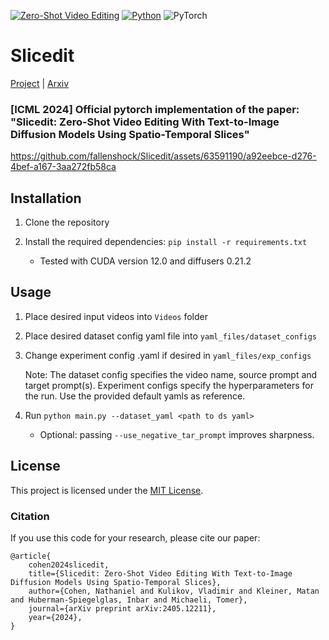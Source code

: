 [![Zero-Shot Video Editing](https://img.shields.io/badge/zero%20shot-video%20editing-Green)](https://github.com/topics/video-editing)
[![Python](https://img.shields.io/badge/python-3.8+-blue?python-3670A0?style=for-the-badge&logo=python&logoColor=ffdd54)](https://www.python.org/downloads/release/python-38/)
![PyTorch](https://img.shields.io/badge/torch-2.0.0-red?PyTorch-%23EE4C2C.svg?style=for-the-badge&logo=PyTorch&logoColor=white)

# Slicedit

[Project](https://matankleiner.github.io/slicedit/) | [Arxiv](https://arxiv.org/abs/2405.12211) 
### [ICML 2024] Official pytorch implementation of the paper: "Slicedit: Zero-Shot Video Editing With Text-to-Image Diffusion Models Using Spatio-Temporal Slices"

https://github.com/fallenshock/Slicedit/assets/63591190/a92eebce-d276-4bef-a167-3aa272fb58ca

## Installation
1. Clone the repository

2. Install the required dependencies: `pip install -r requirements.txt`
	* Tested with CUDA version 12.0 and diffusers 0.21.2
## Usage
1. Place desired input videos into `Videos` folder

2. Place desired dataset config yaml file into `yaml_files/dataset_configs`

3. Change experiment config .yaml if desired in `yaml_files/exp_configs`

    Note: The dataset config specifies the video name, source prompt and target prompt(s).
     Experiment configs specify the hyperparameters for the run. Use the provided default yamls as reference.

4. Run `python main.py --dataset_yaml <path to ds yaml>`
	* Optional: passing `--use_negative_tar_prompt` improves sharpness.

## License
This project is licensed under the [MIT License](LICENSE).


### Citation
If you use this code for your research, please cite our paper:

```
@article{
	cohen2024slicedit,
	title={Slicedit: Zero-Shot Video Editing With Text-to-Image Diffusion Models Using Spatio-Temporal Slices},
	author={Cohen, Nathaniel and Kulikov, Vladimir and Kleiner, Matan and Huberman-Spiegelglas, Inbar and Michaeli, Tomer},
	journal={arXiv preprint arXiv:2405.12211},
	year={2024},
}
```

